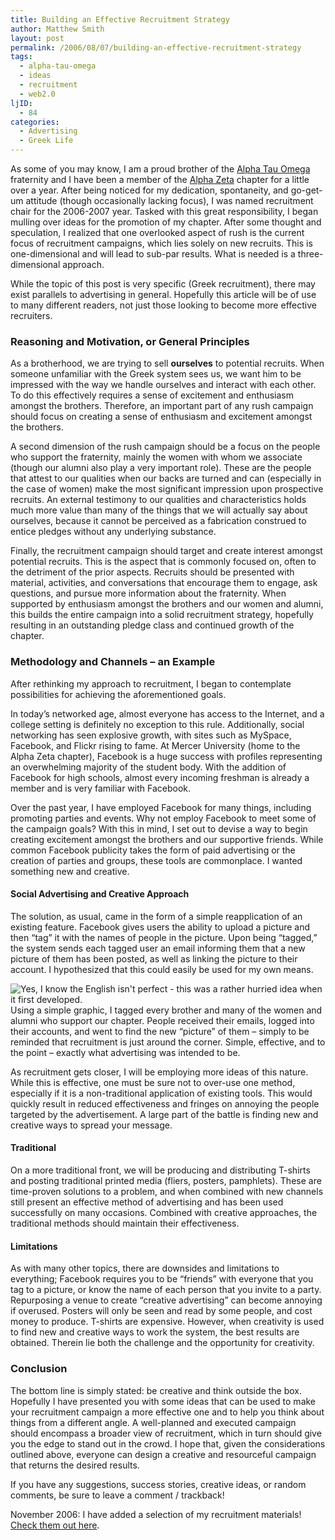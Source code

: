 ```yaml
---
title: Building an Effective Recruitment Strategy
author: Matthew Smith
layout: post
permalink: /2006/08/07/building-an-effective-recruitment-strategy
tags:
  - alpha-tau-omega
  - ideas
  - recruitment
  - web2.0
ljID:
  - 84
categories:
  - Advertising
  - Greek Life
---
```

As some of you may know, I am a proud brother of the [Alpha Tau Omega][1] fraternity and I have been a member of the [Alpha Zeta][2] chapter for a little over a year. After being noticed for my dedication, spontaneity, and go-get-um attitude (though occasionally lacking focus), I was named recruitment chair for the 2006-2007 year. Tasked with this great responsibility, I began mulling over ideas for the promotion of my chapter. After some thought and speculation, I realized that one overlooked aspect of rush is the current focus of recruitment campaigns, which lies solely on new recruits. This is one-dimensional and will lead to sub-par results. What is needed is a three-dimensional approach.

While the topic of this post is very specific (Greek recruitment), there may exist parallels to advertising in general. Hopefully this article will be of use to many different readers, not just those looking to become more effective recruiters.

<!--more-->

### Reasoning and Motivation, or General Principles

As a brotherhood, we are trying to sell **ourselves** to potential recruits. When someone unfamiliar with the Greek system sees us, we want him to be impressed with the way we handle ourselves and interact with each other. To do this effectively requires a sense of excitement and enthusiasm amongst the brothers. Therefore, an important part of any rush campaign should focus on creating a sense of enthusiasm and excitement amongst the brothers.

A second dimension of the rush campaign should be a focus on the people who support the fraternity, mainly the women with whom we associate (though our alumni also play a very important role). These are the people that attest to our qualities when our backs are turned and can (especially in the case of women) make the most significant impression upon prospective recruits. An external testimony to our qualities and characteristics holds much more value than many of the things that we will actually say about ourselves, because it cannot be perceived as a fabrication construed to entice pledges without any underlying substance.

Finally, the recruitment campaign should target and create interest amongst potential recruits. This is the aspect that is commonly focused on, often to the detriment of the prior aspects. Recruits should be presented with material, activities, and conversations that encourage them to engage, ask questions, and pursue more information about the fraternity. When supported by enthusiasm amongst the brothers and our women and alumni, this builds the entire campaign into a solid recruitment strategy, hopefully resulting in an outstanding pledge class and continued growth of the chapter.

### Methodology and Channels – an Example

After rethinking my approach to recruitment, I began to contemplate possibilities for achieving the aforementioned goals.

In today’s networked age, almost everyone has access to the Internet, and a college setting is definitely no exception to this rule. Additionally, social networking has seen explosive growth, with sites such as MySpace, Facebook, and Flickr rising to fame. At Mercer University (home to the Alpha Zeta chapter), Facebook is a huge success with profiles representing an overwhelming majority of the student body. With the addition of Facebook for high schools, almost every incoming freshman is already a member and is very familiar with Facebook.

Over the past year, I have employed Facebook for many things, including promoting parties and events. Why not employ Facebook to meet some of the campaign goals? With this in mind, I set out to devise a way to begin creating excitement amongst the brothers and our supportive friends. While common Facebook publicity takes the form of paid advertising or the creation of parties and groups, these tools are commonplace. I wanted something new and creative.

#### Social Advertising and Creative Approach

The solution, as usual, came in the form of a simple reapplication of an existing feature. Facebook gives users the ability to upload a picture and then “tag” it with the names of people in the picture. Upon being “tagged,” the system sends each tagged user an email informing them that a new picture of them has been posted, as well as linking the picture to their account. I hypothesized that this could easily be used for my own means.

<img src="http://archive.digivation.net/wp-content/uploads/2006/08/get_ready.thumbnail.png" style="float: right" alt="Yes, I know the English isn't perfect - this was a rather hurried idea when it first developed." />

Using a simple graphic, I tagged every brother and many of the women and alumni who support our chapter. People received their emails, logged into their accounts, and went to find the new “picture” of them – simply to be reminded that recruitment is just around the corner. Simple, effective, and to the point – exactly what advertising was intended to be.

As recruitment gets closer, I will be employing more ideas of this nature. While this is effective, one must be sure not to over-use one method, especially if it is a non-traditional application of existing tools. This would quickly result in reduced effectiveness and fringes on annoying the people targeted by the advertisement. A large part of the battle is finding new and creative ways to spread your message.

#### Traditional

On a more traditional front, we will be producing and distributing T-shirts and posting traditional printed media (fliers, posters, pamphlets). These are time-proven solutions to a problem, and when combined with new channels still present an effective method of advertising and has been used successfully on many occasions. Combined with creative approaches, the traditional methods should maintain their effectiveness.

#### Limitations

As with many other topics, there are downsides and limitations to everything; Facebook requires you to be “friends” with everyone that you tag to a picture, or know the name of each person that you invite to a party. Repurposing a venue to create “creative advertising” can become annoying if overused. Posters will only be seen and read by some people, and cost money to produce. T-shirts are expensive. However, when creativity is used to find new and creative ways to work the system, the best results are obtained. Therein lie both the challenge and the opportunity for creativity.

### Conclusion

The bottom line is simply stated: be creative and think outside the box. Hopefully I have presented you with some ideas that can be used to make your recruitment campaign a more effective one and to help you think about things from a different angle. A well-planned and executed campaign should encompass a broader view of recruitment, which in turn should give you the edge to stand out in the crowd. I hope that, given the considerations outlined above, everyone can design a creative and resourceful campaign that returns the desired results.

If you have any suggestions, success stories, creative ideas, or random comments, be sure to leave a comment / trackback!

November 2006: I have added a selection of my recruitment materials! [Check them out here][3].

 [1]: http://www.ato.org/
 [2]: http://www.atoaz.com/
 [3]: http://archive.digivation.net/2006/11/04/ato-alpha-zeta-2006-recruitment-materials/